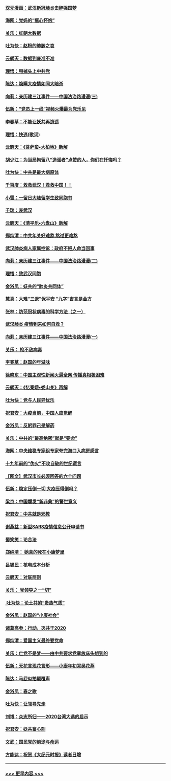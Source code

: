 #### [双元漫画：武汉新冠肺炎击碎强国梦](../pages/nsc993/n11843320.md?t=02051055) 
#### [海网：党妈的“瘟心怀抱”](../pages/nsc993/n11840740.md?t=02051055) 
#### [关乐：红朝大数据](../pages/nsc993/n11840675.md?t=02051055) 
#### [吐为快：赵粉的肺腑之哀](../pages/nsc993/n11840618.md?t=02051055) 
#### [云鹤天：数据到底准不准](../pages/nsc993/n11840325.md?t=02051055) 
#### [理悟：甩掉头上中共党](../pages/nsc993/n11838826.md?t=02051055) 
#### [陈达：隐瞒大疫情如同大暗杀](../pages/nsc993/n11838771.md?t=02051055) 
#### [向莉：亲历建三江事件——中国法治路漫漫(三)](../pages/nsc993/n11831825.md?t=02051055) 
#### [伍新：“党员上一线”视频火爆最为党乐见](../pages/nsc993/n11838200.md?t=02051055) 
#### [李春草：不能让妖共再逍遥](../pages/nsc993/n11838102.md?t=02051055) 
#### [理悟：快逃(歌词)](../pages/nsc993/n11838083.md?t=02051055) 
#### [云鹤天：《菩萨蛮▪大柏地》新解](../pages/nsc993/n11838059.md?t=02051055) 
#### [胡少江：为当局拘留八“造谣者”点赞的人，你们在忏悔吗？](../pages/nsc993/n11836801.md?t=02051055) 
#### [吐为快：中共是最大病原体](../pages/nsc993/n11836748.md?t=02051055) 
#### [千百度：救救武汉！救救中国！！](../pages/nsc993/n11836145.md?t=02051055) 
#### [小雪：一留日大陆留学生致同胞书](../pages/nsc993/n11834624.md?t=02051055) 
#### [千瑞：哀武汉](../pages/nsc993/n11833647.md?t=02051055) 
#### [云鹤天：《清平乐▪六盘山》新解](../pages/nsc993/n11833611.md?t=02051055) 
#### [郑纯清：中共年关好难熬 熬过更难熬](../pages/nsc993/n11833489.md?t=02051055) 
#### [武汉肺炎病人家属控诉：政府不把人命当回事](../pages/nsc993/n11833205.md?t=02051055) 
#### [向莉：亲历建三江事件——中国法治路漫漫(二)](../pages/nsc993/n11829102.md?t=02051055) 
#### [理悟：致武汉同胞](../pages/nsc993/n11831522.md?t=02051055) 
#### [金浴凤：妖共的“肺炎共同体”](../pages/nsc993/n11829448.md?t=02051055) 
#### [慧真：大难“三退”保平安 “九字”吉言是金方](../pages/nsc993/n11829501.md?t=02051055) 
#### [张林：防范冠状病毒的科学方法（之一）](../pages/nsc993/n11828618.md?t=02051055) 
#### [武汉肺炎 疫情到来如何自救？](../pages/nsc993/n11827632.md?t=02051055) 
#### [向莉：亲历建三江事件——中国法治路漫漫(一)](../pages/nsc993/n11827190.md?t=02051055) 
#### [关乐： 枪不敌病毒](../pages/nsc993/n11826746.md?t=02051055) 
#### [李春草：赵国的年滋味](../pages/nsc993/n11826321.md?t=02051055) 
#### [徐晓东：中国主观性新闻火遍全网 传播真相极困难](../pages/nsc993/n11826508.md?t=02051055) 
#### [云鹤天：《忆秦娥▪娄山关》再解](../pages/nsc993/n11824682.md?t=02051055) 
#### [吐为快：党与人民异忧乐](../pages/nsc993/n11824660.md?t=02051055) 
#### [祝君安：大疫当前，中国人应觉醒](../pages/nsc993/n11821946.md?t=02051055) 
#### [金浴凤：反躬罪己是解药](../pages/nsc993/n11820280.md?t=02051055) 
#### [关乐：中共的“最高绝密”就是“要命”](../pages/nsc993/n11816946.md?t=02051055) 
#### [海网：中央维稳专家组专家夸完海口入病房感言](../pages/nsc993/n11815138.md?t=02051055) 
#### [十九年前的“伪火”不攻自破的世纪谎言](../pages/nsc993/n11813238.md?t=02051055) 
#### [【网文】武汉市长必须回答的六个问题](../pages/nsc993/n11813848.md?t=02051055) 
#### [伍新：稳定压倒一切 大疫压得倒吗？](../pages/nsc993/n11812634.md?t=02051055) 
#### [梁京：中国爆发“新非典”的警世意义](../pages/nsc993/n11812554.md?t=02051055) 
#### [祝君安：中共就是邪教](../pages/nsc993/n11812431.md?t=02051055) 
#### [谢燕益：新型SARS疫情信息公开申请书](../pages/nsc993/n11808840.md?t=02051055) 
#### [蜀笑笑：论合法](../pages/nsc993/n11808064.md?t=02051055) 
#### [郑纯清： 她真的死在小康梦里](../pages/nsc993/n11806623.md?t=02051055) 
#### [吕锡民：核电成本分析](../pages/nsc993/n11806284.md?t=02051055) 
#### [云鹤天：对联两则](../pages/nsc993/n11805957.md?t=02051055) 
#### [关乐： 党领导之一“切”](../pages/nsc993/n11804505.md?t=02051055) 
#### [ 吐为快：论土共的“贵族气质”](../pages/nsc993/n11804490.md?t=02051055) 
#### [金浴凤：赵国的“小康社会”](../pages/nsc993/n11804452.md?t=02051055) 
#### [诸葛高参：行动，灭共于2020](../pages/nsc993/n11804120.md?t=02051055) 
#### [郑纯清：爱国主义最终要党命](../pages/nsc993/n11802197.md?t=02051055) 
#### [关乐：亡党不是梦——由中共要求党章放床头想到的](../pages/nsc993/n11802156.md?t=02051055) 
#### [伍新：无花言现花言形——小康年初哭吴花燕](../pages/nsc993/n11800044.md?t=02051055) 
#### [陈达：马屁似拍颠覆声](../pages/nsc993/n11800010.md?t=02051055) 
#### [金浴凤：春之歌](../pages/nsc993/n11797687.md?t=02051055) 
#### [吐为快：让领导先走](../pages/nsc993/n11797512.md?t=02051055) 
#### [刘博：众志所归——2020台湾大选的启示](../pages/nsc993/n11796878.md?t=02051055) 
#### [祝君安：妖共畜心剖](../pages/nsc993/n11794273.md?t=02051055) 
#### [文武：国民党的前途与命运](../pages/nsc993/n11794198.md?t=02051055) 
#### [方能达：祝贺《大纪元时报》读者日增](../pages/nsc993/n11793807.md?t=02051055) 

----
#### [ >>> 更早内容 <<< ](../indexes/nsc993-earlier.md)
